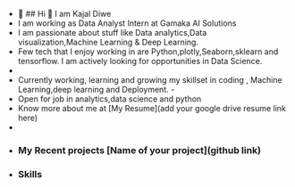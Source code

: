 - 👋 ## Hi 👋 I am Kajal Diwe  
- I am working as  Data Analyst Intern at Gamaka AI Solutions  
- I am passionate about stuff like Data analytics,Data visualization,Machine Learning & Deep Learning. 
- Few tech that I enjoy working in are Python,plotly,Seaborn,sklearn and tensorflow. I am actively looking for opportunities in Data Science. 
-
- Currently working, learning and growing my skillset in coding , Machine Learning,deep learning and Deployment. - 
- Open for job in  analytics,data science and python 
- Know more about me at [My Resume](add your google drive resume link here)  
-   
-  ### My Recent projects  [Name of your project](github link) 
-  ### Skills
